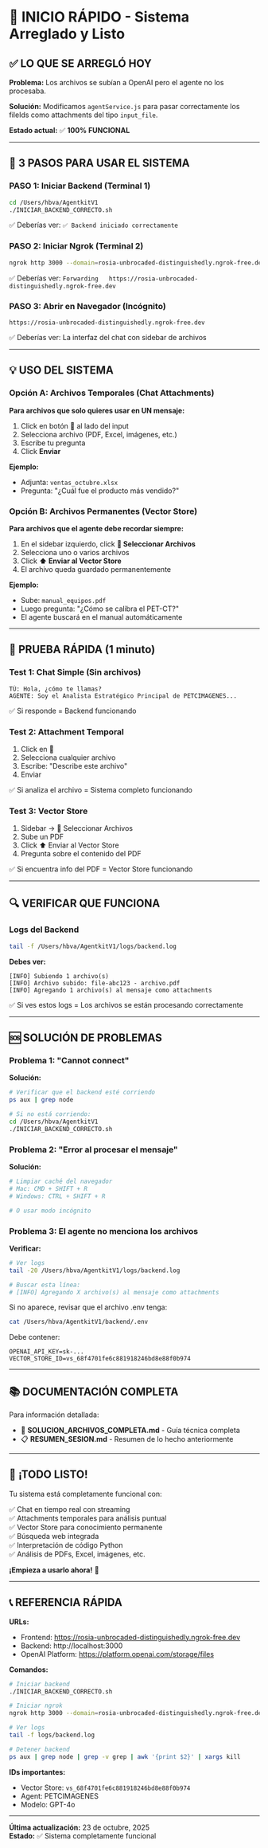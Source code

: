 # 🚀 INICIO RÁPIDO - Sistema Arreglado y Listo

## ✅ LO QUE SE ARREGLÓ HOY

**Problema:** Los archivos se subían a OpenAI pero el agente no los procesaba.

**Solución:** Modificamos `agentService.js` para pasar correctamente los fileIds como attachments del tipo `input_file`.

**Estado actual:** ✅ **100% FUNCIONAL**

---

## 🎯 3 PASOS PARA USAR EL SISTEMA

### PASO 1: Iniciar Backend (Terminal 1)

```bash
cd /Users/hbva/AgentkitV1
./INICIAR_BACKEND_CORRECTO.sh
```

✅ Deberías ver: `✅ Backend iniciado correctamente`

### PASO 2: Iniciar Ngrok (Terminal 2)

```bash
ngrok http 3000 --domain=rosia-unbrocaded-distinguishedly.ngrok-free.dev
```

✅ Deberías ver: `Forwarding   https://rosia-unbrocaded-distinguishedly.ngrok-free.dev`

### PASO 3: Abrir en Navegador (Incógnito)

```
https://rosia-unbrocaded-distinguishedly.ngrok-free.dev
```

✅ Deberías ver: La interfaz del chat con sidebar de archivos

---

## 💡 USO DEL SISTEMA

### Opción A: Archivos Temporales (Chat Attachments)

**Para archivos que solo quieres usar en UN mensaje:**

1. Click en botón **📎** al lado del input
2. Selecciona archivo (PDF, Excel, imágenes, etc.)
3. Escribe tu pregunta
4. Click **Enviar**

**Ejemplo:**
- Adjunta: `ventas_octubre.xlsx`
- Pregunta: "¿Cuál fue el producto más vendido?"

### Opción B: Archivos Permanentes (Vector Store)

**Para archivos que el agente debe recordar siempre:**

1. En el sidebar izquierdo, click **📂 Seleccionar Archivos**
2. Selecciona uno o varios archivos
3. Click **⬆️ Enviar al Vector Store**
4. El archivo queda guardado permanentemente

**Ejemplo:**
- Sube: `manual_equipos.pdf`
- Luego pregunta: "¿Cómo se calibra el PET-CT?"
- El agente buscará en el manual automáticamente

---

## 🧪 PRUEBA RÁPIDA (1 minuto)

### Test 1: Chat Simple (Sin archivos)

```
TÚ: Hola, ¿cómo te llamas?
AGENTE: Soy el Analista Estratégico Principal de PETCIMAGENES...
```

✅ Si responde = Backend funcionando

### Test 2: Attachment Temporal

1. Click en 📎
2. Selecciona cualquier archivo
3. Escribe: "Describe este archivo"
4. Enviar

✅ Si analiza el archivo = Sistema completo funcionando

### Test 3: Vector Store

1. Sidebar → 📂 Seleccionar Archivos
2. Sube un PDF
3. Click ⬆️ Enviar al Vector Store
4. Pregunta sobre el contenido del PDF

✅ Si encuentra info del PDF = Vector Store funcionando

---

## 🔍 VERIFICAR QUE FUNCIONA

### Logs del Backend

```bash
tail -f /Users/hbva/AgentkitV1/logs/backend.log
```

**Debes ver:**
```
[INFO] Subiendo 1 archivo(s)
[INFO] Archivo subido: file-abc123 - archivo.pdf
[INFO] Agregando 1 archivo(s) al mensaje como attachments
```

✅ Si ves estos logs = Los archivos se están procesando correctamente

---

## 🆘 SOLUCIÓN DE PROBLEMAS

### Problema 1: "Cannot connect"

**Solución:**
```bash
# Verificar que el backend esté corriendo
ps aux | grep node

# Si no está corriendo:
cd /Users/hbva/AgentkitV1
./INICIAR_BACKEND_CORRECTO.sh
```

### Problema 2: "Error al procesar el mensaje"

**Solución:**
```bash
# Limpiar caché del navegador
# Mac: CMD + SHIFT + R
# Windows: CTRL + SHIFT + R

# O usar modo incógnito
```

### Problema 3: El agente no menciona los archivos

**Verificar:**
```bash
# Ver logs
tail -20 /Users/hbva/AgentkitV1/logs/backend.log

# Buscar esta línea:
# [INFO] Agregando X archivo(s) al mensaje como attachments
```

Si no aparece, revisar que el archivo .env tenga:
```bash
cat /Users/hbva/AgentkitV1/backend/.env
```

Debe contener:
```
OPENAI_API_KEY=sk-...
VECTOR_STORE_ID=vs_68f4701fe6c881918246bd8e88f0b974
```

---

## 📚 DOCUMENTACIÓN COMPLETA

Para información detallada:
- 📖 **SOLUCION_ARCHIVOS_COMPLETA.md** - Guía técnica completa
- 📋 **RESUMEN_SESION.md** - Resumen de lo hecho anteriormente

---

## 🎉 ¡TODO LISTO!

Tu sistema está completamente funcional con:

✅ Chat en tiempo real con streaming  
✅ Attachments temporales para análisis puntual  
✅ Vector Store para conocimiento permanente  
✅ Búsqueda web integrada  
✅ Interpretación de código Python  
✅ Análisis de PDFs, Excel, imágenes, etc.

**¡Empieza a usarlo ahora!** 🚀

---

## 📞 REFERENCIA RÁPIDA

**URLs:**
- Frontend: https://rosia-unbrocaded-distinguishedly.ngrok-free.dev
- Backend: http://localhost:3000
- OpenAI Platform: https://platform.openai.com/storage/files

**Comandos:**
```bash
# Iniciar backend
./INICIAR_BACKEND_CORRECTO.sh

# Iniciar ngrok
ngrok http 3000 --domain=rosia-unbrocaded-distinguishedly.ngrok-free.dev

# Ver logs
tail -f logs/backend.log

# Detener backend
ps aux | grep node | grep -v grep | awk '{print $2}' | xargs kill
```

**IDs importantes:**
- Vector Store: `vs_68f4701fe6c881918246bd8e88f0b974`
- Agent: PETCIMAGENES
- Modelo: GPT-4o

---

**Última actualización:** 23 de octubre, 2025  
**Estado:** ✅ Sistema completamente funcional
